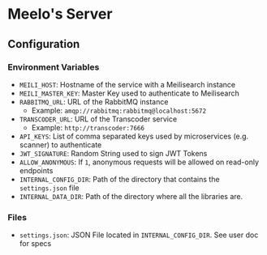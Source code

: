 # Meelo's Server

## Configuration

### Environment Variables

- `MEILI_HOST`: Hostname of the service with a Meilisearch instance
- `MEILI_MASTER_KEY`: Master Key used to authenticate to Meilisearch
- `RABBITMQ_URL`: URL of the RabbitMQ instance
  - Example: `amqp://rabbitmq:rabbitmq@localhost:5672`
- `TRANSCODER_URL`: URL of the Transcoder service
  - Example: `http://transcoder:7666`
- `API_KEYS`: List of comma separated keys used by microservices (e.g. scanner) to authenticate
- `JWT_SIGNATURE`: Random String used to sign JWT Tokens
- `ALLOW_ANONYMOUS`: If `1`, anonymous requests will be allowed on read-only endpoints
- `INTERNAL_CONFIG_DIR`: Path of the directory that contains the `settings.json` file
- `INTERNAL_DATA_DIR`: Path of the directory where all the libraries are.

### Files

- `settings.json`: JSON File located in `INTERNAL_CONFIG_DIR`. See user doc for specs

